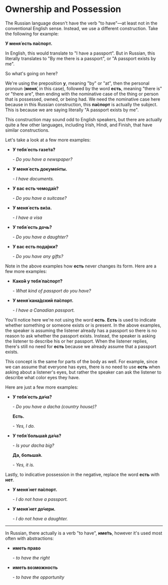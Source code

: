 # Ownership and Possession

The Russian language doesn't have the verb "to have"—at least not in the conventional English sense. Instead, we use a different construction. Take the following for example:

**У меня́ есть па́спорт.**

In English, this would translate to "I have a passport". But in Russian, this literally translates to "By me there is a passport", or "A passport exists by me".

So what's going on here?

We're using the preposition **у**, meaning "by" or "at", then the personal pronoun (**меня́**, in this case), followed by the word **есть**, meaning "there is" or "there are", then ending with the nominative case of the thing or person that is possessed, owned, or being had. We need the nominative case here because in this Russian construction, this **па́спорт** is actually the subject. This is because we are saying literally "A passport exists by me".

This construction may sound odd to English speakers, but there are actually quite a few other languages, including Irish, Hindi, and Finish, that have similar constructions. 

Let's take a look at a few more examples:

- **У тебя́ есть газе́та?**

     \- *Do you have a newspaper?*

- **У меня́ есть докуме́нты.**

     \- *I have documents.*

- **У вас есть чемода́н?**

     \- *Do you have a suitcase?*

- **У меня́ есть ви́за.**

     \- *I have a visa*

- **У тебя́ есть дочь?**

     \- *Do you have a daughter?*

- **У вас есть пода́рки?**

     \- *Do you have any gifts?*
     
Note in the above examples how **есть** never changes its form. Here are a few more examples:

- **Како́й у тебя́ па́спорт?**

    \- *What kind of passport do you have?*
    
- **У меня́ кана́дский па́спорт.**

    \- *I have a Canadian passport.*
    
You'll notice here we're not using the word **есть**. **Есть** is used to indicate whether something or someone exists or is present. In the above examples, the speaker is assuming the listener already has a passport so there is no reason to ask whether the passport exists. Instead, the speaker is asking the listener to describe his or her passport. When the listener replies, there's still no need for **есть** because we already assume that a passport exists.

This concept is the same for parts of the body as well. For example, since we can assume that everyone has eyes, there is no need to use **есть** when asking about a listener's eyes, but rather the speaker can ask the listener to describe what color eyes they have.

Here are just a few more examples:

- **У тебя́ есть да́ча?**
 
    \- *Do you have a dacha (country house)?*
    
    **Есть.**
    
    \- *Yes, I do.*

- **У тебя́ больша́я да́ча?**
 
    \- *Is your dacha big?*
    
    **Да, больша́я.**
    
    \- *Yes, it is.*

Lastly, to indicative possession in the negative, replace the word **есть** with **нет**.

- **У меня́ нет па́спорт.**
    
    \- *I do not have a passport.*
    
- **У меня́ нет до́чери.**
    
    \- *I do not have a daughter.*


---

In Russian, there actually is a verb "to have", **име́ть**, however it's used most often with abstractions:

- **иметь право**

    \- *to have the right*
    
- **иметь возможность**

    \- *to have the opportunity*
    